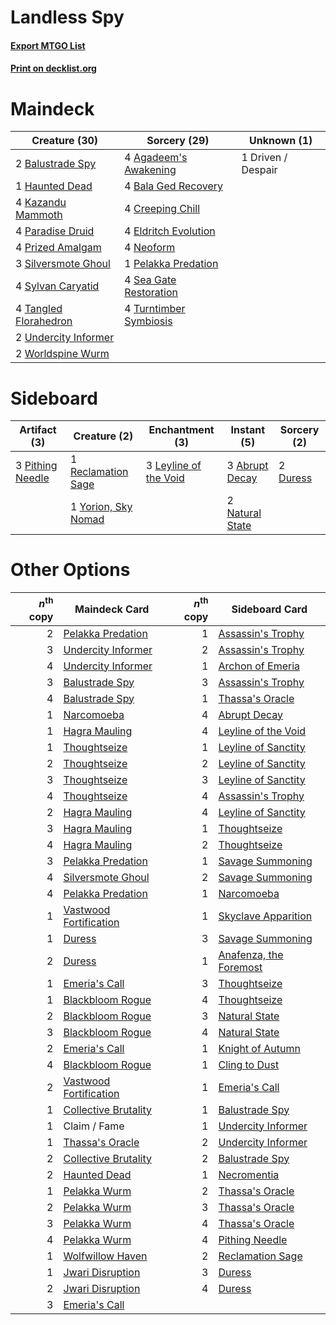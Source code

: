 # Landless Spy

#### [Export MTGO List](../collection/Landless%20Spy/Landless%20Spy.txt)
#### [Print on decklist.org](http://decklist.org/?deckmain=4%09Agadeem's%20Awakening%0A4%09Bala%20Ged%20Recovery%0A2%09Balustrade%20Spy%0A4%09Creeping%20Chill%0A1%09Driven%20/%20Despair%0A4%09Eldritch%20Evolution%0A1%09Haunted%20Dead%0A4%09Kazandu%20Mammoth%0A4%09Neoform%0A4%09Paradise%20Druid%0A1%09Pelakka%20Predation%0A4%09Prized%20Amalgam%0A4%09Sea%20Gate%20Restoration%0A3%09Silversmote%20Ghoul%0A4%09Sylvan%20Caryatid%0A4%09Tangled%20Florahedron%0A4%09Turntimber%20Symbiosis%0A2%09Undercity%20Informer%0A2%09Worldspine%20Wurm&deckside=3%09Abrupt%20Decay%0A2%09Duress%0A3%09Leyline%20of%20the%20Void%0A2%09Natural%20State%0A3%09Pithing%20Needle%0A1%09Reclamation%20Sage%0A1%09Yorion,%20Sky%20Nomad)
# Maindeck

|                                         Creature (30)                                          |                                          Sorcery (29)                                           |   Unknown (1)    |
|------------------------------------------------------------------------------------------------|-------------------------------------------------------------------------------------------------|------------------|
|2 [Balustrade Spy](http://gatherer.wizards.com/Pages/Card/Details.aspx?multiverseid=366464)     |4 [Agadeem's Awakening](http://gatherer.wizards.com/Pages/Card/Details.aspx?multiverseid=491723) |1 Driven / Despair|
|1 [Haunted Dead](http://gatherer.wizards.com/Pages/Card/Details.aspx?multiverseid=414387)       |4 [Bala Ged Recovery](http://gatherer.wizards.com/Pages/Card/Details.aspx?multiverseid=491825)   |                  |
|4 [Kazandu Mammoth](http://gatherer.wizards.com/Pages/Card/Details.aspx?multiverseid=491835)    |4 [Creeping Chill](http://gatherer.wizards.com/Pages/Card/Details.aspx?multiverseid=452816)      |                  |
|4 [Paradise Druid](http://gatherer.wizards.com/Pages/Card/Details.aspx?multiverseid=461098)     |4 [Eldritch Evolution](http://gatherer.wizards.com/Pages/Card/Details.aspx?multiverseid=414456)  |                  |
|4 [Prized Amalgam](http://gatherer.wizards.com/Pages/Card/Details.aspx?multiverseid=410014)     |4 [Neoform](http://gatherer.wizards.com/Pages/Card/Details.aspx?multiverseid=461133)             |                  |
|3 [Silversmote Ghoul](http://gatherer.wizards.com/Pages/Card/Details.aspx?multiverseid=485445)  |1 [Pelakka Predation](http://gatherer.wizards.com/Pages/Card/Details.aspx?multiverseid=491757)   |                  |
|4 [Sylvan Caryatid](http://gatherer.wizards.com/Pages/Card/Details.aspx?multiverseid=373624)    |4 [Sea Gate Restoration](http://gatherer.wizards.com/Pages/Card/Details.aspx?multiverseid=491706)|                  |
|4 [Tangled Florahedron](http://gatherer.wizards.com/Pages/Card/Details.aspx?multiverseid=491859)|4 [Turntimber Symbiosis](http://gatherer.wizards.com/Pages/Card/Details.aspx?multiverseid=491864)|                  |
|2 [Undercity Informer](http://gatherer.wizards.com/Pages/Card/Details.aspx?multiverseid=366271) |                                                                                                 |                  |
|2 [Worldspine Wurm](http://gatherer.wizards.com/Pages/Card/Details.aspx?multiverseid=253575)    |                                                                                                 |                  |


# Sideboard

|                                       Artifact (3)                                        |                                         Creature (2)                                         |                                        Enchantment (3)                                         |                                       Instant (5)                                        |                                   Sorcery (2)                                    |
|-------------------------------------------------------------------------------------------|----------------------------------------------------------------------------------------------|------------------------------------------------------------------------------------------------|------------------------------------------------------------------------------------------|----------------------------------------------------------------------------------|
|3 [Pithing Needle](http://gatherer.wizards.com/Pages/Card/Details.aspx?multiverseid=129526)|1 [Reclamation Sage](http://gatherer.wizards.com/Pages/Card/Details.aspx?multiverseid=389651) |3 [Leyline of the Void](http://gatherer.wizards.com/Pages/Card/Details.aspx?multiverseid=107682)|3 [Abrupt Decay](http://gatherer.wizards.com/Pages/Card/Details.aspx?multiverseid=456061) |2 [Duress](http://gatherer.wizards.com/Pages/Card/Details.aspx?multiverseid=14557)|
|                                                                                           |1 [Yorion, Sky Nomad](http://gatherer.wizards.com/Pages/Card/Details.aspx?multiverseid=479752)|                                                                                                |2 [Natural State](http://gatherer.wizards.com/Pages/Card/Details.aspx?multiverseid=407646)|                                                                                  |


# Other Options

|*n*<sup>th</sup> copy|                                          Maindeck Card                                          |*n*<sup>th</sup> copy|                                         Sideboard Card                                          |
|--------------------:|-------------------------------------------------------------------------------------------------|--------------------:|-------------------------------------------------------------------------------------------------|
|                    2|[Pelakka Predation](http://gatherer.wizards.com/Pages/Card/Details.aspx?multiverseid=491757)     |                    1|[Assassin's Trophy](http://gatherer.wizards.com/Pages/Card/Details.aspx?multiverseid=452902)     |
|                    3|[Undercity Informer](http://gatherer.wizards.com/Pages/Card/Details.aspx?multiverseid=366271)    |                    2|[Assassin's Trophy](http://gatherer.wizards.com/Pages/Card/Details.aspx?multiverseid=452902)     |
|                    4|[Undercity Informer](http://gatherer.wizards.com/Pages/Card/Details.aspx?multiverseid=366271)    |                    1|[Archon of Emeria](http://gatherer.wizards.com/Pages/Card/Details.aspx?multiverseid=495594)      |
|                    3|[Balustrade Spy](http://gatherer.wizards.com/Pages/Card/Details.aspx?multiverseid=366464)        |                    3|[Assassin's Trophy](http://gatherer.wizards.com/Pages/Card/Details.aspx?multiverseid=452902)     |
|                    4|[Balustrade Spy](http://gatherer.wizards.com/Pages/Card/Details.aspx?multiverseid=366464)        |                    1|[Thassa's Oracle](http://gatherer.wizards.com/Pages/Card/Details.aspx?multiverseid=476324)       |
|                    1|[Narcomoeba](http://gatherer.wizards.com/Pages/Card/Details.aspx?multiverseid=136140)            |                    4|[Abrupt Decay](http://gatherer.wizards.com/Pages/Card/Details.aspx?multiverseid=456061)          |
|                    1|[Hagra Mauling](http://gatherer.wizards.com/Pages/Card/Details.aspx?multiverseid=491741)         |                    4|[Leyline of the Void](http://gatherer.wizards.com/Pages/Card/Details.aspx?multiverseid=107682)   |
|                    1|[Thoughtseize](http://gatherer.wizards.com/Pages/Card/Details.aspx?multiverseid=438676)          |                    1|[Leyline of Sanctity](http://gatherer.wizards.com/Pages/Card/Details.aspx?multiverseid=204993)   |
|                    2|[Thoughtseize](http://gatherer.wizards.com/Pages/Card/Details.aspx?multiverseid=438676)          |                    2|[Leyline of Sanctity](http://gatherer.wizards.com/Pages/Card/Details.aspx?multiverseid=204993)   |
|                    3|[Thoughtseize](http://gatherer.wizards.com/Pages/Card/Details.aspx?multiverseid=438676)          |                    3|[Leyline of Sanctity](http://gatherer.wizards.com/Pages/Card/Details.aspx?multiverseid=204993)   |
|                    4|[Thoughtseize](http://gatherer.wizards.com/Pages/Card/Details.aspx?multiverseid=438676)          |                    4|[Assassin's Trophy](http://gatherer.wizards.com/Pages/Card/Details.aspx?multiverseid=452902)     |
|                    2|[Hagra Mauling](http://gatherer.wizards.com/Pages/Card/Details.aspx?multiverseid=491741)         |                    4|[Leyline of Sanctity](http://gatherer.wizards.com/Pages/Card/Details.aspx?multiverseid=204993)   |
|                    3|[Hagra Mauling](http://gatherer.wizards.com/Pages/Card/Details.aspx?multiverseid=491741)         |                    1|[Thoughtseize](http://gatherer.wizards.com/Pages/Card/Details.aspx?multiverseid=438676)          |
|                    4|[Hagra Mauling](http://gatherer.wizards.com/Pages/Card/Details.aspx?multiverseid=491741)         |                    2|[Thoughtseize](http://gatherer.wizards.com/Pages/Card/Details.aspx?multiverseid=438676)          |
|                    3|[Pelakka Predation](http://gatherer.wizards.com/Pages/Card/Details.aspx?multiverseid=491757)     |                    1|[Savage Summoning](http://gatherer.wizards.com/Pages/Card/Details.aspx?multiverseid=370710)      |
|                    4|[Silversmote Ghoul](http://gatherer.wizards.com/Pages/Card/Details.aspx?multiverseid=485445)     |                    2|[Savage Summoning](http://gatherer.wizards.com/Pages/Card/Details.aspx?multiverseid=370710)      |
|                    4|[Pelakka Predation](http://gatherer.wizards.com/Pages/Card/Details.aspx?multiverseid=491757)     |                    1|[Narcomoeba](http://gatherer.wizards.com/Pages/Card/Details.aspx?multiverseid=136140)            |
|                    1|[Vastwood Fortification](http://gatherer.wizards.com/Pages/Card/Details.aspx?multiverseid=491866)|                    1|[Skyclave Apparition](http://gatherer.wizards.com/Pages/Card/Details.aspx?multiverseid=495603)   |
|                    1|[Duress](http://gatherer.wizards.com/Pages/Card/Details.aspx?multiverseid=14557)                 |                    3|[Savage Summoning](http://gatherer.wizards.com/Pages/Card/Details.aspx?multiverseid=370710)      |
|                    2|[Duress](http://gatherer.wizards.com/Pages/Card/Details.aspx?multiverseid=14557)                 |                    1|[Anafenza, the Foremost](http://gatherer.wizards.com/Pages/Card/Details.aspx?multiverseid=386476)|
|                    1|[Emeria's Call](http://gatherer.wizards.com/Pages/Card/Details.aspx?multiverseid=491633)         |                    3|[Thoughtseize](http://gatherer.wizards.com/Pages/Card/Details.aspx?multiverseid=438676)          |
|                    1|[Blackbloom Rogue](http://gatherer.wizards.com/Pages/Card/Details.aspx?multiverseid=491725)      |                    4|[Thoughtseize](http://gatherer.wizards.com/Pages/Card/Details.aspx?multiverseid=438676)          |
|                    2|[Blackbloom Rogue](http://gatherer.wizards.com/Pages/Card/Details.aspx?multiverseid=491725)      |                    3|[Natural State](http://gatherer.wizards.com/Pages/Card/Details.aspx?multiverseid=407646)         |
|                    3|[Blackbloom Rogue](http://gatherer.wizards.com/Pages/Card/Details.aspx?multiverseid=491725)      |                    4|[Natural State](http://gatherer.wizards.com/Pages/Card/Details.aspx?multiverseid=407646)         |
|                    2|[Emeria's Call](http://gatherer.wizards.com/Pages/Card/Details.aspx?multiverseid=491633)         |                    1|[Knight of Autumn](http://gatherer.wizards.com/Pages/Card/Details.aspx?multiverseid=452933)      |
|                    4|[Blackbloom Rogue](http://gatherer.wizards.com/Pages/Card/Details.aspx?multiverseid=491725)      |                    1|[Cling to Dust](http://gatherer.wizards.com/Pages/Card/Details.aspx?multiverseid=476338)         |
|                    2|[Vastwood Fortification](http://gatherer.wizards.com/Pages/Card/Details.aspx?multiverseid=491866)|                    1|[Emeria's Call](http://gatherer.wizards.com/Pages/Card/Details.aspx?multiverseid=491633)         |
|                    1|[Collective Brutality](http://gatherer.wizards.com/Pages/Card/Details.aspx?multiverseid=414380)  |                    1|[Balustrade Spy](http://gatherer.wizards.com/Pages/Card/Details.aspx?multiverseid=366464)        |
|                    1|Claim / Fame                                                                                     |                    1|[Undercity Informer](http://gatherer.wizards.com/Pages/Card/Details.aspx?multiverseid=366271)    |
|                    1|[Thassa's Oracle](http://gatherer.wizards.com/Pages/Card/Details.aspx?multiverseid=476324)       |                    2|[Undercity Informer](http://gatherer.wizards.com/Pages/Card/Details.aspx?multiverseid=366271)    |
|                    2|[Collective Brutality](http://gatherer.wizards.com/Pages/Card/Details.aspx?multiverseid=414380)  |                    2|[Balustrade Spy](http://gatherer.wizards.com/Pages/Card/Details.aspx?multiverseid=366464)        |
|                    2|[Haunted Dead](http://gatherer.wizards.com/Pages/Card/Details.aspx?multiverseid=414387)          |                    1|[Necromentia](http://gatherer.wizards.com/Pages/Card/Details.aspx?multiverseid=485439)           |
|                    1|[Pelakka Wurm](http://gatherer.wizards.com/Pages/Card/Details.aspx?multiverseid=382322)          |                    2|[Thassa's Oracle](http://gatherer.wizards.com/Pages/Card/Details.aspx?multiverseid=476324)       |
|                    2|[Pelakka Wurm](http://gatherer.wizards.com/Pages/Card/Details.aspx?multiverseid=382322)          |                    3|[Thassa's Oracle](http://gatherer.wizards.com/Pages/Card/Details.aspx?multiverseid=476324)       |
|                    3|[Pelakka Wurm](http://gatherer.wizards.com/Pages/Card/Details.aspx?multiverseid=382322)          |                    4|[Thassa's Oracle](http://gatherer.wizards.com/Pages/Card/Details.aspx?multiverseid=476324)       |
|                    4|[Pelakka Wurm](http://gatherer.wizards.com/Pages/Card/Details.aspx?multiverseid=382322)          |                    4|[Pithing Needle](http://gatherer.wizards.com/Pages/Card/Details.aspx?multiverseid=129526)        |
|                    1|[Wolfwillow Haven](http://gatherer.wizards.com/Pages/Card/Details.aspx?multiverseid=476456)      |                    2|[Reclamation Sage](http://gatherer.wizards.com/Pages/Card/Details.aspx?multiverseid=389651)      |
|                    1|[Jwari Disruption](http://gatherer.wizards.com/Pages/Card/Details.aspx?multiverseid=491693)      |                    3|[Duress](http://gatherer.wizards.com/Pages/Card/Details.aspx?multiverseid=14557)                 |
|                    2|[Jwari Disruption](http://gatherer.wizards.com/Pages/Card/Details.aspx?multiverseid=491693)      |                    4|[Duress](http://gatherer.wizards.com/Pages/Card/Details.aspx?multiverseid=14557)                 |
|                    3|[Emeria's Call](http://gatherer.wizards.com/Pages/Card/Details.aspx?multiverseid=491633)         |                     |                                                                                                 |

